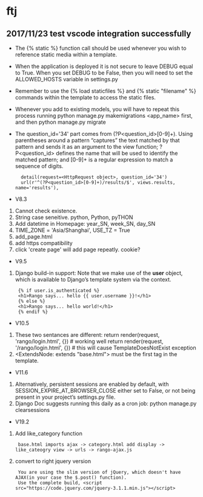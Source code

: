 # ftj

## 2017/11/23 test vscode integration successfully

- The {% static %} function call should be used whenever you wish to reference static media within a template.

- When the application is deployed it is not secure to leave DEBUG equal to True. When you set DEBUG to be False, then you will need to set the ALLOWED_HOSTS variable in settings.py

- Remember to use the {% load staticfiles %} and {% static "filename" %} commands within the template to access the static files.

- Whenever you add to existing models, you will have to repeat this process running python manage.py makemigrations <app_name> first, and then python manage.py migrate

- The question_id='34' part comes from (?P<question_id>[0-9]+). Using parentheses around a pattern “captures” the text matched by that pattern and sends it as an argument to the view function; ?P<question_id> defines the name that will be used to identify the matched pattern; and [0-9]+ is a regular expression to match a sequence of digits.

        detail(request=<HttpRequest object>, question_id='34')
        url(r'^(?P<question_id>[0-9]+)/results/$', views.results, name='results'),

- V8.3
1. Cannot check existence.
2. String case seneitive. python, Python, pyTHON
3. Add datetime in Homepage: year_SN, week_SN, day_SN
4. TIME_ZONE = 'Asia/Shanghai', USE_TZ = True
5. add_page.html
6. add https compatibility
7. click 'create page' will add page repeatly. cookie?

- V9.5
1. Django build-in support: Note that we make use of the **user** object, which is available to Django’s template system via the context.

        {% if user.is_authenticated %}
        <h1>Rango says... hello {{ user.username }}!</h1>
        {% else %}
        <h1>Rango says... hello world!</h1>
        {% endif %}

- V10.5
1. These two sentances are different:
        return render(request, 'rango/login.html', {}) # working well
        return render(request, '/rango/login.html', {}) # this will cause TemplateDoesNotExist exception
2. <ExtendsNode: extends "base.html"> must be the first tag in the template.

- V11.6
1. Alternatively, persistent sessions are enabled by default, with SESSION_EXPIRE_AT_BROWSER_CLOSE either set to False, or not being present in your project’s settings.py file.
2. Django Doc suggests running this daily as a cron job:
        python manage.py clearsessions

- V19.2
1. Add like_category function

        base.html imports ajax -> category.html add display -> like_cateogry view -> urls -> rango-ajax.js

2. convert to right jquery version

        You are using the slim version of jQuery, which doesn't have AJAX(in your case the $.post() function).
        Use the complete build, <script src="https://code.jquery.com/jquery-3.1.1.min.js"></script>